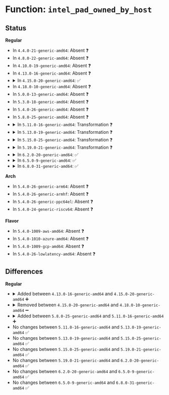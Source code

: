 # Function: <code>intel_pad_owned_by_host</code>

## Status
<b>Regular</b>
<ul>
<li>
In <code>4.4.0-21-generic-amd64</code>: Absent ❓
</li>
<li>
In <code>4.8.0-22-generic-amd64</code>: Absent ❓
</li>
<li>
In <code>4.10.0-19-generic-amd64</code>: Absent ❓
</li>
<li>
In <code>4.13.0-16-generic-amd64</code>: Absent ❓
</li>
<li>
<details>
<summary>In <code>4.15.0-20-generic-amd64</code>: ✅</summary>

```c
bool intel_pad_owned_by_host(struct intel_pinctrl * pctrl, unsigned int pin)
```

```json
{
  "name": "intel_pad_owned_by_host",
  "collision_type": "Unique Static",
  "inline_type": "No",
  "funcs": [
    {
      "addr": 18446744071583912688,
      "name": "intel_pad_owned_by_host",
      "external": false,
      "loc": "drivers/pinctrl/intel/pinctrl-intel.c:173",
      "file": "drivers/pinctrl/intel/pinctrl-intel.c",
      "inline": "seen, unknown",
      "caller_inline": [],
      "caller_func": [
        "drivers/pinctrl/intel/pinctrl-intel.c:intel_config_get",
        "drivers/pinctrl/intel/pinctrl-intel.c:intel_pin_dbg_show",
        "drivers/pinctrl/intel/pinctrl-intel.c:intel_pad_usable"
      ]
    }
  ],
  "symbols": [
    {
      "addr": 18446744071583912688,
      "name": "intel_pad_owned_by_host",
      "section": ".text",
      "bind": "STB_LOCAL",
      "size": 151
    }
  ]
}
```
</details>
</li>
<li>
In <code>4.18.0-10-generic-amd64</code>: Absent ❓
</li>
<li>
In <code>5.0.0-13-generic-amd64</code>: Absent ❓
</li>
<li>
In <code>5.3.0-18-generic-amd64</code>: Absent ❓
</li>
<li>
In <code>5.4.0-26-generic-amd64</code>: Absent ❓
</li>
<li>
In <code>5.8.0-25-generic-amd64</code>: Absent ❓
</li>
<li>
<details>
<summary>In <code>5.11.0-16-generic-amd64</code>: Transformation ❓</summary>

```c
bool intel_pad_owned_by_host(struct intel_pinctrl * pctrl, unsigned int pin)
```

```json
{
  "name": "intel_pad_owned_by_host",
  "collision_type": "Unique Static",
  "inline_type": "No",
  "funcs": [
    {
      "addr": 0,
      "name": "intel_pad_owned_by_host",
      "external": false,
      "loc": "drivers/pinctrl/intel/pinctrl-intel.c:144",
      "file": "drivers/pinctrl/intel/pinctrl-intel.c",
      "inline": "seen, unknown",
      "caller_inline": [],
      "caller_func": [
        "drivers/pinctrl/intel/pinctrl-intel.c:intel_pinctrl_should_save",
        "drivers/pinctrl/intel/pinctrl-intel.c:intel_config_set",
        "drivers/pinctrl/intel/pinctrl-intel.c:intel_config_get",
        "drivers/pinctrl/intel/pinctrl-intel.c:intel_gpio_request_enable",
        "drivers/pinctrl/intel/pinctrl-intel.c:intel_pinmux_set_mux",
        "drivers/pinctrl/intel/pinctrl-intel.c:intel_pin_dbg_show"
      ]
    }
  ],
  "symbols": [
    {
      "addr": 18446744071585341568,
      "name": "intel_pad_owned_by_host",
      "section": ".text",
      "bind": "STB_LOCAL",
      "size": 256
    },
    {
      "addr": 18446744071591385424,
      "name": "intel_pad_owned_by_host.cold",
      "section": ".text",
      "bind": "STB_LOCAL",
      "size": 25
    }
  ]
}
```
</details>
</li>
<li>
<details>
<summary>In <code>5.13.0-19-generic-amd64</code>: Transformation ❓</summary>

```c
bool intel_pad_owned_by_host(struct intel_pinctrl * pctrl, unsigned int pin)
```

```json
{
  "name": "intel_pad_owned_by_host",
  "collision_type": "Unique Static",
  "inline_type": "No",
  "funcs": [
    {
      "addr": 0,
      "name": "intel_pad_owned_by_host",
      "external": false,
      "loc": "drivers/pinctrl/intel/pinctrl-intel.c:154",
      "file": "drivers/pinctrl/intel/pinctrl-intel.c",
      "inline": "seen, unknown",
      "caller_inline": [],
      "caller_func": [
        "drivers/pinctrl/intel/pinctrl-intel.c:intel_pinctrl_should_save",
        "drivers/pinctrl/intel/pinctrl-intel.c:intel_config_set",
        "drivers/pinctrl/intel/pinctrl-intel.c:intel_config_get",
        "drivers/pinctrl/intel/pinctrl-intel.c:intel_gpio_request_enable",
        "drivers/pinctrl/intel/pinctrl-intel.c:intel_pinmux_set_mux",
        "drivers/pinctrl/intel/pinctrl-intel.c:intel_pin_dbg_show"
      ]
    }
  ],
  "symbols": [
    {
      "addr": 18446744071585225872,
      "name": "intel_pad_owned_by_host",
      "section": ".text",
      "bind": "STB_LOCAL",
      "size": 230
    },
    {
      "addr": 18446744071591327854,
      "name": "intel_pad_owned_by_host.cold",
      "section": ".text",
      "bind": "STB_LOCAL",
      "size": 26
    }
  ]
}
```
</details>
</li>
<li>
<details>
<summary>In <code>5.15.0-25-generic-amd64</code>: Transformation ❓</summary>

```c
bool intel_pad_owned_by_host(struct intel_pinctrl * pctrl, unsigned int pin)
```

```json
{
  "name": "intel_pad_owned_by_host",
  "collision_type": "Unique Static",
  "inline_type": "No",
  "funcs": [
    {
      "addr": 0,
      "name": "intel_pad_owned_by_host",
      "external": false,
      "loc": "drivers/pinctrl/intel/pinctrl-intel.c:154",
      "file": "drivers/pinctrl/intel/pinctrl-intel.c",
      "inline": "seen, unknown",
      "caller_inline": [],
      "caller_func": [
        "drivers/pinctrl/intel/pinctrl-intel.c:intel_pinctrl_should_save",
        "drivers/pinctrl/intel/pinctrl-intel.c:intel_config_set",
        "drivers/pinctrl/intel/pinctrl-intel.c:intel_config_get",
        "drivers/pinctrl/intel/pinctrl-intel.c:intel_gpio_request_enable",
        "drivers/pinctrl/intel/pinctrl-intel.c:intel_pinmux_set_mux",
        "drivers/pinctrl/intel/pinctrl-intel.c:intel_pin_dbg_show"
      ]
    }
  ],
  "symbols": [
    {
      "addr": 18446744071585680704,
      "name": "intel_pad_owned_by_host",
      "section": ".text",
      "bind": "STB_LOCAL",
      "size": 230
    },
    {
      "addr": 18446744071592350348,
      "name": "intel_pad_owned_by_host.cold",
      "section": ".text",
      "bind": "STB_LOCAL",
      "size": 26
    }
  ]
}
```
</details>
</li>
<li>
<details>
<summary>In <code>5.19.0-21-generic-amd64</code>: Transformation ❓</summary>

```c
bool intel_pad_owned_by_host(struct intel_pinctrl * pctrl, unsigned int pin)
```

```json
{
  "name": "intel_pad_owned_by_host",
  "collision_type": "Unique Static",
  "inline_type": "No",
  "funcs": [
    {
      "addr": 0,
      "name": "intel_pad_owned_by_host",
      "external": false,
      "loc": "drivers/pinctrl/intel/pinctrl-intel.c:154",
      "file": "drivers/pinctrl/intel/pinctrl-intel.c",
      "inline": "seen, unknown",
      "caller_inline": [],
      "caller_func": [
        "drivers/pinctrl/intel/pinctrl-intel.c:intel_pinctrl_should_save",
        "drivers/pinctrl/intel/pinctrl-intel.c:intel_config_set",
        "drivers/pinctrl/intel/pinctrl-intel.c:intel_config_get",
        "drivers/pinctrl/intel/pinctrl-intel.c:intel_gpio_request_enable",
        "drivers/pinctrl/intel/pinctrl-intel.c:intel_pinmux_set_mux",
        "drivers/pinctrl/intel/pinctrl-intel.c:intel_pin_dbg_show"
      ]
    }
  ],
  "symbols": [
    {
      "addr": 18446744071586845968,
      "name": "intel_pad_owned_by_host",
      "section": ".text",
      "bind": "STB_LOCAL",
      "size": 252
    },
    {
      "addr": 18446744071594211932,
      "name": "intel_pad_owned_by_host.cold",
      "section": ".text",
      "bind": "STB_LOCAL",
      "size": 46
    }
  ]
}
```
</details>
</li>
<li>
<details>
<summary>In <code>6.2.0-20-generic-amd64</code>: ✅</summary>

```c
bool intel_pad_owned_by_host(struct intel_pinctrl * pctrl, unsigned int pin)
```

```json
{
  "name": "intel_pad_owned_by_host",
  "collision_type": "Unique Static",
  "inline_type": "No",
  "funcs": [
    {
      "addr": 18446744071587989024,
      "name": "intel_pad_owned_by_host",
      "external": false,
      "loc": "drivers/pinctrl/intel/pinctrl-intel.c:161",
      "file": "drivers/pinctrl/intel/pinctrl-intel.c",
      "inline": "seen, unknown",
      "caller_inline": [],
      "caller_func": [
        "drivers/pinctrl/intel/pinctrl-intel.c:intel_pinctrl_should_save",
        "drivers/pinctrl/intel/pinctrl-intel.c:intel_config_set",
        "drivers/pinctrl/intel/pinctrl-intel.c:intel_config_get",
        "drivers/pinctrl/intel/pinctrl-intel.c:intel_gpio_request_enable",
        "drivers/pinctrl/intel/pinctrl-intel.c:intel_pinmux_set_mux",
        "drivers/pinctrl/intel/pinctrl-intel.c:intel_pin_dbg_show"
      ]
    }
  ],
  "symbols": [
    {
      "addr": 18446744071587989024,
      "name": "intel_pad_owned_by_host",
      "section": ".text",
      "bind": "STB_LOCAL",
      "size": 286
    }
  ]
}
```
</details>
</li>
<li>
<details>
<summary>In <code>6.5.0-9-generic-amd64</code>: ✅</summary>

```c
bool intel_pad_owned_by_host(struct intel_pinctrl * pctrl, unsigned int pin)
```

```json
{
  "name": "intel_pad_owned_by_host",
  "collision_type": "Unique Static",
  "inline_type": "No",
  "funcs": [
    {
      "addr": 18446744071588263568,
      "name": "intel_pad_owned_by_host",
      "external": false,
      "loc": "drivers/pinctrl/intel/pinctrl-intel.c:163",
      "file": "drivers/pinctrl/intel/pinctrl-intel.c",
      "inline": "seen, unknown",
      "caller_inline": [],
      "caller_func": [
        "drivers/pinctrl/intel/pinctrl-intel.c:intel_pinctrl_should_save",
        "drivers/pinctrl/intel/pinctrl-intel.c:intel_config_set",
        "drivers/pinctrl/intel/pinctrl-intel.c:intel_config_get",
        "drivers/pinctrl/intel/pinctrl-intel.c:intel_gpio_request_enable",
        "drivers/pinctrl/intel/pinctrl-intel.c:intel_pinmux_set_mux",
        "drivers/pinctrl/intel/pinctrl-intel.c:intel_pin_dbg_show"
      ]
    }
  ],
  "symbols": [
    {
      "addr": 18446744071588263568,
      "name": "intel_pad_owned_by_host",
      "section": ".text",
      "bind": "STB_LOCAL",
      "size": 286
    }
  ]
}
```
</details>
</li>
<li>
<details>
<summary>In <code>6.8.0-31-generic-amd64</code>: ✅</summary>

```c
bool intel_pad_owned_by_host(struct intel_pinctrl * pctrl, unsigned int pin)
```

```json
{
  "name": "intel_pad_owned_by_host",
  "collision_type": "Unique Static",
  "inline_type": "No",
  "funcs": [
    {
      "addr": 18446744071588555968,
      "name": "intel_pad_owned_by_host",
      "external": false,
      "loc": "drivers/pinctrl/intel/pinctrl-intel.c:164",
      "file": "drivers/pinctrl/intel/pinctrl-intel.c",
      "inline": "seen, unknown",
      "caller_inline": [],
      "caller_func": [
        "drivers/pinctrl/intel/pinctrl-intel.c:intel_pinctrl_should_save",
        "drivers/pinctrl/intel/pinctrl-intel.c:intel_config_set",
        "drivers/pinctrl/intel/pinctrl-intel.c:intel_config_get",
        "drivers/pinctrl/intel/pinctrl-intel.c:intel_gpio_request_enable",
        "drivers/pinctrl/intel/pinctrl-intel.c:intel_pinmux_set_mux",
        "drivers/pinctrl/intel/pinctrl-intel.c:intel_pin_dbg_show"
      ]
    }
  ],
  "symbols": [
    {
      "addr": 18446744071588555968,
      "name": "intel_pad_owned_by_host",
      "section": ".text",
      "bind": "STB_LOCAL",
      "size": 286
    }
  ]
}
```
</details>
</li>
</ul>
<b>Arch</b>
<ul>
<li>
In <code>5.4.0-26-generic-arm64</code>: Absent ❓
</li>
<li>
In <code>5.4.0-26-generic-armhf</code>: Absent ❓
</li>
<li>
In <code>5.4.0-26-generic-ppc64el</code>: Absent ❓
</li>
<li>
In <code>5.4.0-24-generic-riscv64</code>: Absent ❓
</li>
</ul>
<b>Flavor</b>
<ul>
<li>
In <code>5.4.0-1009-aws-amd64</code>: Absent ❓
</li>
<li>
In <code>5.4.0-1010-azure-amd64</code>: Absent ❓
</li>
<li>
In <code>5.4.0-1009-gcp-amd64</code>: Absent ❓
</li>
<li>
In <code>5.4.0-26-lowlatency-amd64</code>: Absent ❓
</li>
</ul>

## Differences
<b>Regular</b>
<ul>
<li>
<details>
<summary>Added between <code>4.13.0-16-generic-amd64</code> and <code>4.15.0-20-generic-amd64</code> ➕</summary>

```c
bool intel_pad_owned_by_host(struct intel_pinctrl * pctrl, unsigned int pin)
```
</details>
</li>
<li>
<details>
<summary>Removed between <code>4.15.0-20-generic-amd64</code> and <code>4.18.0-10-generic-amd64</code> ➖</summary>

```c
bool intel_pad_owned_by_host(struct intel_pinctrl * pctrl, unsigned int pin)
```
</details>
</li>
<li>
<details>
<summary>Added between <code>5.8.0-25-generic-amd64</code> and <code>5.11.0-16-generic-amd64</code> ➕</summary>

```c
bool intel_pad_owned_by_host(struct intel_pinctrl * pctrl, unsigned int pin)
```
</details>
</li>
<li>
No changes between <code>5.11.0-16-generic-amd64</code> and <code>5.13.0-19-generic-amd64</code> ✅
</li>
<li>
No changes between <code>5.13.0-19-generic-amd64</code> and <code>5.15.0-25-generic-amd64</code> ✅
</li>
<li>
No changes between <code>5.15.0-25-generic-amd64</code> and <code>5.19.0-21-generic-amd64</code> ✅
</li>
<li>
No changes between <code>5.19.0-21-generic-amd64</code> and <code>6.2.0-20-generic-amd64</code> ✅
</li>
<li>
No changes between <code>6.2.0-20-generic-amd64</code> and <code>6.5.0-9-generic-amd64</code> ✅
</li>
<li>
No changes between <code>6.5.0-9-generic-amd64</code> and <code>6.8.0-31-generic-amd64</code> ✅
</li>
</ul>

